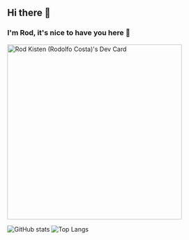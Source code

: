 ## Hi there 👋
### I'm Rod, it's nice to have you here 👋

<a href="https://rodkisten.com/?utm_source=github_profile">
  <img src="https://api.daily.dev/devcards/84367c4b61a34301b03144235b1cfb6c.png?r=9l3" width="400" alt="Rod Kisten (Rodolfo Costa)'s Dev Card"/>
</a>


![GitHub stats](https://github-readme-stats.vercel.app/api?username=oirodolfo&count_private=true&theme=tokyonight)
![Top Langs](https://github-readme-stats.vercel.app/api/top-langs/?username=oirodolfo&layout=compact&theme=tokyonight)





<!--
**oirodolfo/oirodolfo** is a ✨ _special_ ✨ repository because its `README.md` (this file) appears on your GitHub profile.

Here are some ideas to get you started:

- 🔭 I’m currently working on ...
- 🌱 I’m currently learning ...
- 👯 I’m looking to collaborate on ...
- 🤔 I’m looking for help with ...
- 💬 Ask me about ...
- 📫 How to reach me: ...
- 😄 Pronouns: ...
- ⚡ Fun fact: ...
-->
